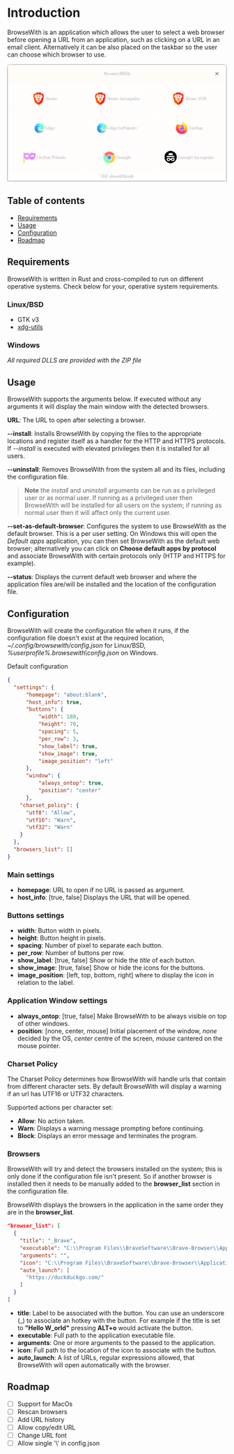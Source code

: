 # Introduction

BrowseWith is an application which allows the user to select a web browser before opening a URL from an application, such as clicking on a URL in an email client. Alternatively it can be also placed on the taskbar so the user can choose which browser to use.

![BrowseWith Windows](/images/browsewith_windows.png)

## Table of contents

* [Requirements](#requirements)
* [Usage](#usage)
* [Configuration](#configuration)
* [Roadmap](#roadmap)

## Requirements

BrowseWith is written in Rust and cross-compiled to run on different operative systems. Check below for your, operative system requirements.

### Linux/BSD
- GTK v3
- [xdg-utils](https://www.freedesktop.org/wiki/Software/xdg-utils/)

### Windows

*All required DLLS are provided with the ZIP file*

## Usage

BrowseWith supports the arguments below. If executed without any arguments it will display the main window with the detected browsers.

**URL**: The URL to open after selecting a browser.

**--install**: Installs BrowseWith by copying the files to the appropriate locations and register itself as a handler for the HTTP and HTTPS protocols. If *--install* is executed with elevated privileges then it is installed for all users.

**--uninstall**: Removes BrowseWith from the system all and its files, including the configuration file.

> **Note** the *install* and *uninstall* arguments can be run as a privileged user or as normal user. If running as a privileged user then BrowseWith will be installed for all users on the system; if running as normal user then it will affect only the current user.

**--set-as-default-browser**: Configures the system to use BrowseWith as the default browser. This is a per user setting. On Windows this will open the *Default apps* application, you can then set BrowseWith as the default web browser; alternatively you can click on **Choose default apps by protocol** and associate BrowseWith with certain protocols only (HTTP and HTTPS for example).

**--status**: Displays the current default web browser and where the application files are/will be installed and the location of the configuration file.

## Configuration

BrowseWith will create the configuration file when it runs, if the configuration file doesn't exist at the required location, *~/.config/browsewith/config.json* for Linux/BSD, *%userprofile%\.browsewith\config.json* on Windows.

Default configuration
```json
{
  "settings": {
      "homepage": "about:blank",
      "host_info": true,
      "buttons": {
          "width": 180,
          "height": 70,
          "spacing": 5,
          "per_row": 3,
          "show_label": true,
          "show_image": true,
          "image_position": "left"
      },
      "window": {
          "always_ontop": true,
          "position": "center"
      },
    "charset_policy": {
      "utf8": "Allow",
      "utf16": "Warn",
      "utf32": "Warn"
    }
  },
  "browsers_list": []
}
```

### Main settings
- **homepage**: URL to open if no URL is passed as argument.
- **host_info**: [true, false] Displays the URL that will be opened.

### Buttons settings
- **width**: Button width in pixels.
- **height**: Button height in pixels.
- **spacing**: Number of pixel to separate each button.
- **per_row**: Number of buttons per row.
- **show_label**: [true, false] Show or hide the *title* of each button.
- **show_image**: [true, false] Show or hide the icons for the buttons.
- **image_position**: [left, top, bottom, right] where to display the icon in relation to the label.

### Application Window settings
- **always_ontop**: [true, false] Make BrowseWith to be always visible on top of other windows.
- **position**: [none, center, mouse] Initial placement of the window, *none* decided by the OS, *center* centre of the screen, *mouse* cantered on the mouse pointer.

### Charset Policy
The Charset Policy determines how BrowseWith will handle urls that contain from different character sets.
By default BrowseWith will display a warning if an url has UTF16 or UTF32 characters.

Supported actions per character set:
- **Allow**: No action taken.
- **Warn**: Displays a warning message prompting before continuing.
- **Block**: Displays an error message and terminates the program.

### Browsers
BrowseWith will try and detect the browsers installed on the system; this is only done if the configuration file isn't present. So if another browser is installed then it needs to be manually added to the **browser_list** section in the configuration file.

BrowseWith displays the browsers in the application in the same order they are in the **browser_list**.

```json
"browser_list": [
  {
    "title": "_Brave",
    "executable": "C:\\Program Files\\BraveSoftware\\Brave-Browser\\Application\\brave.exe",
    "arguments": "",
    "icon": "C:\\Program Files\\BraveSoftware\\Brave-Browser\\Application\\brave.exe,0",
    "auto_launch": [
      "https://duckduckgo.com/"
    ]
  }
]
```

- **title**: Label to be associated with the button. You can use an underscore (_) to associate an hotkey with the button. For example if the title is set to **"Hello W_orld"** pressing **ALT+o** would activate the button.
- **executable**: Full path to the application executable file.
- **arguments**: One or more arguments to the passed to the application.
- **icon**: Full path to the location of the icon to associate with the button.
- **auto_launch**: A list of URLs, regular expressions allowed, that BrowseWith will open automatically with the browser.

## Roadmap

- [ ] Support for MacOs
- [ ] Rescan browsers
- [ ] Add URL history
- [ ] Allow copy/edit URL
- [ ] Change URL font
- [ ] Allow single '\\' in config.json
